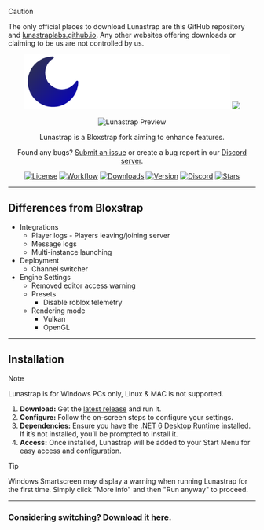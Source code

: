> [!CAUTION]
> The only official places to download Lunastrap are this GitHub repository and [lunastraplabs.github.io](https://lunastraplabs.github.io). Any other websites offering downloads or claiming to be us are not controlled by us.

<div align="center">
  <img src="https://github.com/lunastraplabs/lunastrap/raw/main/Images/Bloxstrap-full-dark.png#gh-dark-mode-only" width="420">
  <img src="https://github.com/lunastraplabs/lunastrap/raw/main/Images/Bloxstrap-full-light.png#gh-light-mode-only" width="420">
</div>

<div align="center">

![Lunastrap Preview](https://i.imgur.com/dohmTWP.png)

Lunastrap is a Bloxstrap fork aiming to enhance features.

Found any bugs? [Submit an issue](https://github.com/lunastraplabs/lunastrap/issues/new/choose) or create a bug report in our [Discord server](https://discord.gg/sGqUH7RV2J).

[![License][badge-repo-license]][repo-license]
[![Workflow][badge-repo-workflow]][repo-actions]
[![Downloads][badge-repo-downloads]][repo-releases]
[![Version][badge-repo-latest]][repo-latest]
[![Discord][badge-discord]][discord-invite]
[![Stars][badge-repo-stars]][repo-stars]

</div>

---

## Differences from Bloxstrap

- Integrations
  - Player logs - Players leaving/joining server
  - Message logs
  - Multi-instance launching
- Deployment
  - Channel switcher
- Engine Settings
  - Removed editor access warning
  - Presets
    - Disable roblox telemetry
  - Rendering mode
    - Vulkan
    - OpenGL

---

## Installation

> [!NOTE]
> Lunastrap is for Windows PCs only, Linux & MAC is not supported.

1. **Download:** Get the [latest release](https://github.com/lunastraplabs/lunastrap/releases/latest) and run it.
2. **Configure:** Follow the on-screen steps to configure your settings.
3. **Dependencies:** Ensure you have the [.NET 6 Desktop Runtime](https://aka.ms/dotnet-core-applaunch?missing_runtime=true&arch=x64&rid=win11-x64&apphost_version=6.0.16&gui=true) installed. If it’s not installed, you’ll be prompted to install it.
4. **Access:** Once installed, Lunastrap will be added to your Start Menu for easy access and configuration.

> [!TIP]
> Windows Smartscreen may display a warning when running Lunastrap for the first time. Simply click "More info" and then "Run anyway" to proceed.

---

### Considering switching? [Download it here](https://github.com/lunastraplabs/lunastrap/releases).

[badge-repo-license]:    https://img.shields.io/github/license/lunastraplabs/lunastrap?style=flat-square
[badge-repo-workflow]:   https://img.shields.io/github/actions/workflow/status/lunastraplabs/lunastrap/ci-release.yml?branch=main&style=flat-square&label=builds
[badge-repo-downloads]:  https://img.shields.io/github/downloads/lunastraplabs/lunastrap/latest/total?style=flat-square&color=981bfe
[badge-repo-latest]:     https://img.shields.io/github/v/release/lunastraplabs/lunastrap?style=flat-square&color=7a39fb
[badge-repo-stars]:      https://img.shields.io/github/stars/lunastraplabs/lunastrap?style=flat-square&color=dd9900

[badge-discord]: https://img.shields.io/discord/1346760094578249728?logo=discord&style=flat-square&logoColor=white&label=discord&color=4d3dff

[repo-license]:  https://github.com/lunastraplabs/lunastrap/blob/main/LICENSE
[repo-actions]:  https://github.com/lunastraplabs/lunastrap/actions
[repo-releases]: https://github.com/lunastraplabs/lunastrap/releases
[repo-latest]:   https://github.com/lunastraplabs/lunastrap/releases/latest
[repo-stars]: https://github.com/lunastraplabs/lunastrap/stargazers
[discord-invite]: https://discord.gg/sGqUH7RV2J

